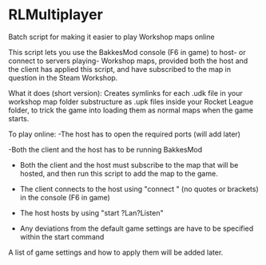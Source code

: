 # RLMultiplayer
Batch script for making it easier to play Workshop maps online

This script lets you use the BakkesMod console (F6 in game) to host- or connect to servers playing- Workshop maps, provided both the host and the client has applied this script, and have subscribed to the map in question in the Steam Workshop.


What it does (short version):
Creates symlinks for each .udk file in your workshop map folder substructure as .upk files inside your Rocket League folder,
to trick the game into loading them as normal maps when the game starts.


To play online:
-The host has to open the required ports (will add later)

-Both the client and the host has to be running BakkesMod

- Both the client and the host must subscribe to the map that will be hosted, and then run this script to add the map to the game.

- The client connects to the host using "connect <ip-adress>" (no quotes or brackets) in the console (F6 in game)
  
- The host hosts by using "start <mapname>?Lan?Listen"
  
- Any deviations from the default game settings are have to be specified within the start command

  
A list of game settings and how to apply them will be added later.
